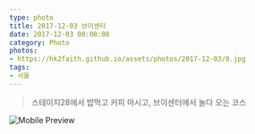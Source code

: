```yaml
---
type: photo
title: 2017-12-03 브이센터
date: 2017-12-03 00:00:00
category: Photo
photos:
- https://hk2faith.github.io/assets/photos/2017-12-03/0.jpg
tags:
- 서울
---
```


> 스테이지28에서 밥먹고 커피 마시고, 브이센터에서 놀다 오는 코스

<!-- more -->

![Mobile Preview](https://hk2faith.github.io/assets/photos/2017-12-03/1.jpg)
